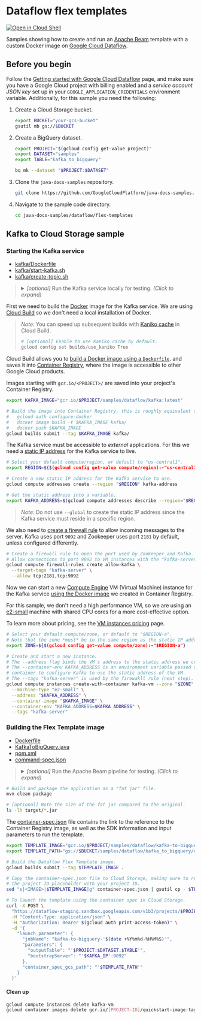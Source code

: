 # Dataflow flex templates

[![Open in Cloud Shell](http://gstatic.com/cloudssh/images/open-btn.svg)](https://console.cloud.google.com/cloudshell/editor)

Samples showing how to create and run an
[Apache Beam](https://beam.apache.org/) template with a custom Docker image on
[Google Cloud Dataflow](https://cloud.google.com/dataflow/docs/).

## Before you begin

Follow the
[Getting started with Google Cloud Dataflow](../README.md)
page, and make sure you have a Google Cloud project with billing enabled
and a *service account JSON key* set up in your `GOOGLE_APPLICATION_CREDENTIALS`
environment variable.
Additionally, for this sample you need the following:

1. Create a Cloud Storage bucket.

    ```sh
    export BUCKET="your-gcs-bucket"
    gsutil mb gs://$BUCKET
    ```

1. Create a BigQuery dataset.

    ```sh
    export PROJECT="$(gcloud config get-value project)"
    export DATASET="samples"
    export TABLE="kafka_to_bigquery"

    bq mk --dataset "$PROJECT:$DATASET"
    ```

1. Clone the `java-docs-samples` repository.

    ```sh
    git clone https://github.com/GoogleCloudPlatform/java-docs-samples.git
    ```

1. Navigate to the sample code directory.

    ```sh
    cd java-docs-samples/dataflow/flex-templates
    ```

## Kafka to Cloud Storage sample

### Starting the Kafka service

* [kafka/Dockerfile](kafka/Dockerfile)
* [kafka/start-kafka.sh](kafka/start-kafka.sh)
* [kafka/create-topic.sh](kafka/create-topic.sh)

> <details><summary>
> <i>[optional]</i> Run the Kafka service locally for testing.
> <i>(Click to expand)</i>
> </summary>
>
> Note that you **must** have
> [Docker installed in your machine](https://docs.docker.com/install/)
> to run the container locally.
> You do **not need** Docker installed to run in Cloud, skip this section if
> you want to go straight to building and deploying in Cloud.
>
> ```sh
> # Create a network where containers can communicate.
> docker network create kafka-net
>
> # Build the image.
> docker image build -t kafka kafka/
>
> # Run a detached container (in the background) using the network we created.
> docker run -d --rm \
>   --name=kafka \
>   --net=kafka-net \
>   -p 2181:2181 -p 9092:9092 \
>   kafka
> ```
>
> Once you are done, you can stop and delete the resources.
>
> ```sh
> # Stop the container.
> docker kill kafka
>
> # Delete the Docker network.
> docker network rm kafka-net
> ```
>
> For more information about creating a Docker application, see
> [Containerizing an application](https://docs.docker.com/get-started/part2/).
>
> </details>

First we need to build the
[Docker](https://docs.docker.com/engine/docker-overview/)
image for the Kafka service.
We are using [Cloud Build](https://cloud.google.com/cloud-build) so we don't
need a local installation of Docker.

> *Note:* You can speed up subsequent builds with
> [Kaniko cache](https://cloud.google.com/cloud-build/docs/kaniko-cache)
> in Cloud Build.
>
> ```sh
> # [optional] Enable to use Kaniko cache by default.
> gcloud config set builds/use_kaniko True
> ```

Cloud Build allows you to
[build a Docker image using a `Dockerfile`](https://cloud.google.com/cloud-build/docs/quickstart-docker#build_using_dockerfile).
and saves it into
[Container Registry](https://cloud.google.com/container-registry/),
where the image is accessible to other Google Cloud products.

Images starting with `gcr.io/<PROJECT>/` are saved into your project's
Container Registry.

```sh
export KAFKA_IMAGE="gcr.io/$PROJECT/samples/dataflow/kafka:latest"

# Build the image into Container Registry, this is roughly equivalent to:
#   gcloud auth configure-docker
#   docker image build -t $KAFKA_IMAGE kafka/
#   docker push $KAFKA_IMAGE
gcloud builds submit --tag $KAFKA_IMAGE kafka/
```

The Kafka service must be accessible to *external* applications.
For this we need a
[static IP address](https://cloud.google.com/compute/docs/ip-addresses/reserve-static-external-ip-address)
for the Kafka service to live.

```sh
# Select your default compute/region, or default to "us-central1".
export REGION=${$(gcloud config get-value compute/region):-"us-central1"}

# Create a new static IP address for the Kafka service to use.
gcloud compute addresses create --region "$REGION" kafka-address

# Get the static address into a variable.
export KAFKA_ADDRESS=$(gcloud compute addresses describe --region="$REGION" --format='value(address)' kafka-address)
```

> *Note:* Do not use `--global` to create the static IP address since the
> Kafka service must reside in a specific region.

We also need to
[create a firewall rule](https://cloud.google.com/compute/docs/containers/configuring-options-to-run-containers#publishing_container_ports)
to allow incoming messages to the server.
Kafka uses port `9092` and Zookeeper uses port `2181` by default, unless
configured differently.

```sh
# Create a firewall rule to open the port used by Zookeeper and Kafka.
# Allow connections to port 9092 to VM instances with the "kafka-server" tag.
gcloud compute firewall-rules create allow-kafka \
  --target-tags "kafka-server" \
  --allow tcp:2181,tcp:9092
```

Now we can start a new
[Compute Engine](https://cloud.google.com/compute/)
VM (Virtual Machine) instance for the Kafka service
[using the Docker image](https://cloud.google.com/compute/docs/instances/create-start-instance#from-container-image)
we created in Container Registry.

For this sample, we don't need a high performance VM, so we are using an
[e2-small](https://cloud.google.com/compute/docs/machine-types#e2_shared-core_machine_types)
machine with shared CPU cores for a more cost-effective option.

To learn more about pricing, see the
[VM instances pricing](https://cloud.google.com/compute/vm-instance-pricing) page.

```sh
# Select your default compute/zone, or default to "$REGION-a".
# Note that the zone *must* be in the same region as the static IP address.
export ZONE=${$(gcloud config get-value compute/zone):-"$REGION-a"}

# Create and start a new instance.
# The --address flag binds the VM's address to the static address we created.
# The --container-env KAFKA_ADDRESS is an environment variable passed to the
# container to configure Kafka to use the static address of the VM.
# The --tags "kafka-server" is used by the firewakll rule (next step).
gcloud compute instances create-with-container kafka-vm --zone "$ZONE" \
  --machine-type "e2-small" \
  --address "$KAFKA_ADDRESS" \
  --container-image "$KAFKA_IMAGE" \
  --container-env "KAFKA_ADDRESS=$KAFKA_ADDRESS" \
  --tags "kafka-server"
```

### Building the Flex Template image

* [Dockerfile](Dockerfile)
* [KafkaToBigQuery.java](src/main/java/org/apache/beam/samples/KafkaToBigQuery.java)
* [pom.xml](pom.xml)
* [command-spec.json](command-spec.json)

> <details><summary>
> <i>[optional]</i> Run the Apache Beam pipeline for testing.
> <i>(Click to expand)</i>
> </summary>
>
> ```sh
> # If you omit the --bootstrapServer argument, it connects to localhost.
> # If you are running the Kafka server locally, you can omit --bootstrapServer.
> mvn compile exec:java \
>   -Dexec.mainClass=org.apache.beam.samples.KafkaToBigQuery \
>   -Dexec.args="\
>     --outputTable=$PROJECT:$DATASET.$TABLE \
>     --bootstrapServer=$KAFKA_IP:9092"
> ```
>
> </details>

```sh
# Build and package the application as a "fat jar" file.
mvn clean package

# [optional] Note the size of the fat jar compared to the original.
ls -lh target/*.jar
```

The [container-spec.json](container-spec.json) file contains the link to the
reference to the Container Registry image, as well as the SDK information and
input parameters to run the template.

```sh
export TEMPLATE_IMAGE="gcr.io/$PROJECT/samples/dataflow/kafka-to-bigquery:latest"
export TEMPLATE_PATH="gs://$BUCKET/samples/dataflow/kafka_to_bigquery/container-spec.json"

# Build the Dataflow Flex Template image.
gcloud builds submit --tag $TEMPLATE_IMAGE .

# Copy the container-spec.json file to Cloud Storage, making sure to replace
# the project ID placeholder with your project ID.
sed "s|<IMAGE>|$TEMPLATE_IMAGE|g" container-spec.json | gsutil cp - $TEMPLATE_PATH

# To launch the template using the container spec in Cloud Storage.
curl -X POST \
  "https://dataflow-staging.sandbox.googleapis.com/v1b3/projects/$PROJECT/locations/us-central1/flexTemplates:launch" \
  -H "Content-Type: application/json" \
  -H "Authorization: Bearer $(gcloud auth print-access-token)" \
  -d '{
    "launch_parameter": {
      "jobName": "kafka-to-bigquery-'$(date +%Y%m%d-%H%M%S)'",
      "parameters": {
        "outputTable": "'$PROJECT:$DATASET.$TABLE'",
        "bootstrapServer": "'$KAFKA_IP':9092"
      },
      "container_spec_gcs_path": "'$TEMPLATE_PATH'"
    }
  }'
```

#### Clean up

```sh
gcloud compute instances delete kafka-vm
gcloud container images delete gcr.io/[PROJECT-ID]/quickstart-image:tag1 --force-delete-tags
```
